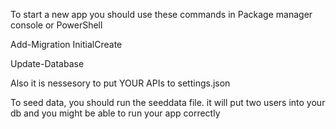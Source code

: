 To start a new app you should use these commands in Package manager console or PowerShell

Add-Migration InitialCreate

Update-Database

Also it is nessesory to put YOUR APIs to settings.json

To seed data, you should run the seeddata file. it will put two users into your db and you might be able to run your app correctly